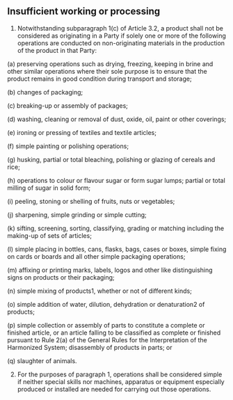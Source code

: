 ## Insufficient working or processing


1.	Notwithstanding subparagraph 1(c) of Article 3.2, a product shall not be considered as originating in a Party if solely one or more of the following operations are conducted on non-originating materials in the production of the product in that Party:

(a)	preserving operations such as drying, freezing, keeping in brine and other similar operations where their sole purpose is to ensure that the product remains in good condition during transport and storage;

(b)	changes of packaging;


(c)	breaking-up or assembly of packages;


(d)	washing, cleaning or removal of dust, oxide, oil, paint or other coverings;


(e)	ironing or pressing of textiles and textile articles;


(f)	simple painting or polishing operations;


(g)	husking, partial or total bleaching, polishing or glazing of cereals and rice;


(h)	operations to colour or flavour sugar or form sugar lumps; partial or total milling of sugar in solid form;

(i)	peeling, stoning or shelling of fruits, nuts or vegetables;


(j)	sharpening, simple grinding or simple cutting;


(k)	sifting, screening, sorting, classifying, grading or matching including the making-up of sets of articles;

(l)	simple placing in bottles, cans, flasks, bags, cases or boxes, simple fixing on cards or boards and all other simple packaging operations;

(m)	affixing or printing marks, labels, logos and other like distinguishing signs on products or their packaging;

(n)	simple mixing of products1, whether or not of different kinds;


(o)	simple addition of water, dilution, dehydration or denaturation2 of products;


(p)	simple collection or assembly of parts to constitute a complete or finished article, or an article falling to be classified as complete or finished pursuant to Rule 2(a) of the General Rules for the Interpretation of the Harmonized System; disassembly of products in parts; or

(q)	slaughter of animals.


2.	For the purposes of paragraph 1, operations shall be considered simple if neither special skills nor machines, apparatus or equipment especially produced or installed are needed for carrying out those operations.
